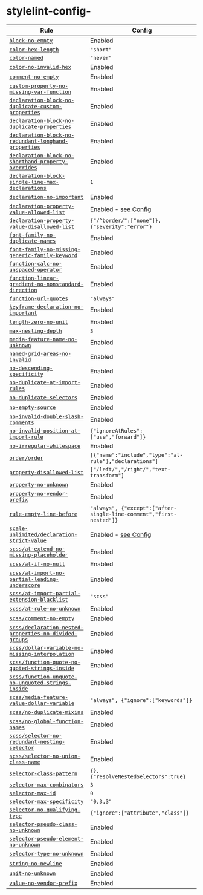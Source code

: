 # stylelint-config-

| Rule                                                         | Config                                                              |
| ------------------------------------------------------------ | ------------------------------------------------------------------- |
| [`block-no-empty`][0]                                        | Enabled                                                             |
| [`color-hex-length`][1]                                      | `"short"`                                                           |
| [`color-named`][2]                                           | `"never"`                                                           |
| [`color-no-invalid-hex`][3]                                  | Enabled                                                             |
| [`comment-no-empty`][4]                                      | Enabled                                                             |
| [`custom-property-no-missing-var-function`][5]               | Enabled                                                             |
| [`declaration-block-no-duplicate-custom-properties`][6]      | Enabled                                                             |
| [`declaration-block-no-duplicate-properties`][7]             | Enabled                                                             |
| [`declaration-block-no-redundant-longhand-properties`][8]    | Enabled                                                             |
| [`declaration-block-no-shorthand-property-overrides`][9]     | Enabled                                                             |
| [`declaration-block-single-line-max-declarations`][10]       | `1`                                                                 |
| [`declaration-no-important`][11]                             | Enabled                                                             |
| [`declaration-property-value-allowed-list`][12]              | Enabled - [see Config][config]                                      |
| [`declaration-property-value-disallowed-list`][13]           | `{"/^border/":["none"]}, {"severity":"error"}`                      |
| [`font-family-no-duplicate-names`][14]                       | Enabled                                                             |
| [`font-family-no-missing-generic-family-keyword`][15]        | Enabled                                                             |
| [`function-calc-no-unspaced-operator`][16]                   | Enabled                                                             |
| [`function-linear-gradient-no-nonstandard-direction`][17]    | Enabled                                                             |
| [`function-url-quotes`][18]                                  | `"always"`                                                          |
| [`keyframe-declaration-no-important`][19]                    | Enabled                                                             |
| [`length-zero-no-unit`][20]                                  | Enabled                                                             |
| [`max-nesting-depth`][21]                                    | `3`                                                                 |
| [`media-feature-name-no-unknown`][22]                        | Enabled                                                             |
| [`named-grid-areas-no-invalid`][23]                          | Enabled                                                             |
| [`no-descending-specificity`][24]                            | Enabled                                                             |
| [`no-duplicate-at-import-rules`][25]                         | Enabled                                                             |
| [`no-duplicate-selectors`][26]                               | Enabled                                                             |
| [`no-empty-source`][27]                                      | Enabled                                                             |
| [`no-invalid-double-slash-comments`][28]                     | Enabled                                                             |
| [`no-invalid-position-at-import-rule`][29]                   | `{"ignoreAtRules":["use","forward"]}`                               |
| [`no-irregular-whitespace`][30]                              | Enabled                                                             |
| [`order/order`][31]                                          | `[{"name":"include","type":"at-rule"},"declarations"]`              |
| [`property-disallowed-list`][32]                             | `["/left/","/right/","text-transform"]`                             |
| [`property-no-unknown`][33]                                  | Enabled                                                             |
| [`property-no-vendor-prefix`][34]                            | Enabled                                                             |
| [`rule-empty-line-before`][35]                               | `"always", {"except":["after-single-line-comment","first-nested"]}` |
| [`scale-unlimited/declaration-strict-value`][36]             | Enabled - [see Config][config]                                      |
| [`scss/at-extend-no-missing-placeholder`][37]                | Enabled                                                             |
| [`scss/at-if-no-null`][38]                                   | Enabled                                                             |
| [`scss/at-import-no-partial-leading-underscore`][39]         | Enabled                                                             |
| [`scss/at-import-partial-extension-blacklist`][40]           | `"scss"`                                                            |
| [`scss/at-rule-no-unknown`][41]                              | Enabled                                                             |
| [`scss/comment-no-empty`][42]                                | Enabled                                                             |
| [`scss/declaration-nested-properties-no-divided-groups`][43] | Enabled                                                             |
| [`scss/dollar-variable-no-missing-interpolation`][44]        | Enabled                                                             |
| [`scss/function-quote-no-quoted-strings-inside`][45]         | Enabled                                                             |
| [`scss/function-unquote-no-unquoted-strings-inside`][46]     | Enabled                                                             |
| [`scss/media-feature-value-dollar-variable`][47]             | `"always", {"ignore":["keywords"]}`                                 |
| [`scss/no-duplicate-mixins`][48]                             | Enabled                                                             |
| [`scss/no-global-function-names`][49]                        | Enabled                                                             |
| [`scss/selector-no-redundant-nesting-selector`][50]          | Enabled                                                             |
| [`scss/selector-no-union-class-name`][51]                    | Enabled                                                             |
| [`selector-class-pattern`][52]                               | `{}, {"resolveNestedSelectors":true}`                               |
| [`selector-max-combinators`][53]                             | `3`                                                                 |
| [`selector-max-id`][54]                                      | `0`                                                                 |
| [`selector-max-specificity`][55]                             | `"0,3,3"`                                                           |
| [`selector-no-qualifying-type`][56]                          | `{"ignore":["attribute","class"]}`                                  |
| [`selector-pseudo-class-no-unknown`][57]                     | Enabled                                                             |
| [`selector-pseudo-element-no-unknown`][58]                   | Enabled                                                             |
| [`selector-type-no-unknown`][59]                             | Enabled                                                             |
| [`string-no-newline`][60]                                    | Enabled                                                             |
| [`unit-no-unknown`][61]                                      | Enabled                                                             |
| [`value-no-vendor-prefix`][62]                               | Enabled                                                             |

[config]: https://github.com/ahdcreative/stylelint-config-ahd/blob/main/index.js
[0]: https://stylelint.io/user-guide/rules/list/block-no-empty/
[1]: https://stylelint.io/user-guide/rules/list/color-hex-length/
[2]: https://stylelint.io/user-guide/rules/list/color-named/
[3]: https://stylelint.io/user-guide/rules/list/color-no-invalid-hex/
[4]: https://stylelint.io/user-guide/rules/list/comment-no-empty/
[5]: https://stylelint.io/user-guide/rules/list/custom-property-no-missing-var-function/
[6]: https://stylelint.io/user-guide/rules/list/declaration-block-no-duplicate-custom-properties/
[7]: https://stylelint.io/user-guide/rules/list/declaration-block-no-duplicate-properties/
[8]: https://stylelint.io/user-guide/rules/list/declaration-block-no-redundant-longhand-properties/
[9]: https://stylelint.io/user-guide/rules/list/declaration-block-no-shorthand-property-overrides/
[10]: https://stylelint.io/user-guide/rules/list/declaration-block-single-line-max-declarations/
[11]: https://stylelint.io/user-guide/rules/list/declaration-no-important/
[12]: https://stylelint.io/user-guide/rules/list/declaration-property-value-allowed-list/
[13]: https://stylelint.io/user-guide/rules/list/declaration-property-value-disallowed-list/
[14]: https://stylelint.io/user-guide/rules/list/font-family-no-duplicate-names/
[15]: https://stylelint.io/user-guide/rules/list/font-family-no-missing-generic-family-keyword/
[16]: https://stylelint.io/user-guide/rules/list/function-calc-no-unspaced-operator/
[17]: https://stylelint.io/user-guide/rules/list/function-linear-gradient-no-nonstandard-direction/
[18]: https://stylelint.io/user-guide/rules/list/function-url-quotes/
[19]: https://stylelint.io/user-guide/rules/list/keyframe-declaration-no-important/
[20]: https://stylelint.io/user-guide/rules/list/length-zero-no-unit/
[21]: https://stylelint.io/user-guide/rules/list/max-nesting-depth/
[22]: https://stylelint.io/user-guide/rules/list/media-feature-name-no-unknown/
[23]: https://stylelint.io/user-guide/rules/list/named-grid-areas-no-invalid/
[24]: https://stylelint.io/user-guide/rules/list/no-descending-specificity/
[25]: https://stylelint.io/user-guide/rules/list/no-duplicate-at-import-rules/
[26]: https://stylelint.io/user-guide/rules/list/no-duplicate-selectors/
[27]: https://stylelint.io/user-guide/rules/list/no-empty-source/
[28]: https://stylelint.io/user-guide/rules/list/no-invalid-double-slash-comments/
[29]: https://stylelint.io/user-guide/rules/list/no-invalid-position-at-import-rule/
[30]: https://stylelint.io/user-guide/rules/list/no-irregular-whitespace/
[31]: https://github.com/hudochenkov/stylelint-order/blob/master/rules/order/README.md
[32]: https://stylelint.io/user-guide/rules/list/property-disallowed-list/
[33]: https://stylelint.io/user-guide/rules/list/property-no-unknown/
[34]: https://stylelint.io/user-guide/rules/list/property-no-vendor-prefix/
[35]: https://stylelint.io/user-guide/rules/list/rule-empty-line-before/
[36]: https://github.com/AndyOGo/stylelint-declaration-strict-value
[37]: https://github.com/stylelint-scss/stylelint-scss/blob/master/src/rules/at-extend-no-missing-placeholder/README.md
[38]: https://github.com/stylelint-scss/stylelint-scss/blob/master/src/rules/at-if-no-null/README.md
[39]: https://github.com/stylelint-scss/stylelint-scss/blob/master/src/rules/at-import-no-partial-leading-underscore/README.md
[40]: https://github.com/stylelint-scss/stylelint-scss/blob/master/src/rules/at-import-partial-extension-blacklist/README.md
[41]: https://github.com/stylelint-scss/stylelint-scss/blob/master/src/rules/at-rule-no-unknown/README.md
[42]: https://github.com/stylelint-scss/stylelint-scss/blob/master/src/rules/comment-no-empty/README.md
[43]: https://github.com/stylelint-scss/stylelint-scss/blob/master/src/rules/declaration-nested-properties-no-divided-groups/README.md
[44]: https://github.com/stylelint-scss/stylelint-scss/blob/master/src/rules/dollar-variable-no-missing-interpolation/README.md
[45]: https://github.com/stylelint-scss/stylelint-scss/blob/master/src/rules/function-quote-no-quoted-strings-inside/README.md
[46]: https://github.com/stylelint-scss/stylelint-scss/blob/master/src/rules/function-unquote-no-unquoted-strings-inside/README.md
[47]: https://github.com/stylelint-scss/stylelint-scss/blob/master/src/rules/media-feature-value-dollar-variable/README.md
[48]: https://github.com/stylelint-scss/stylelint-scss/blob/master/src/rules/no-duplicate-mixins/README.md
[49]: https://github.com/stylelint-scss/stylelint-scss/blob/master/src/rules/no-global-function-names/README.md
[50]: https://github.com/stylelint-scss/stylelint-scss/blob/master/src/rules/selector-no-redundant-nesting-selector/README.md
[51]: https://github.com/stylelint-scss/stylelint-scss/blob/master/src/rules/selector-no-union-class-name/README.md
[52]: https://stylelint.io/user-guide/rules/list/selector-class-pattern/
[53]: https://stylelint.io/user-guide/rules/list/selector-max-combinators/
[54]: https://stylelint.io/user-guide/rules/list/selector-max-id/
[55]: https://stylelint.io/user-guide/rules/list/selector-max-specificity/
[56]: https://stylelint.io/user-guide/rules/list/selector-no-qualifying-type/
[57]: https://stylelint.io/user-guide/rules/list/selector-pseudo-class-no-unknown/
[58]: https://stylelint.io/user-guide/rules/list/selector-pseudo-element-no-unknown/
[59]: https://stylelint.io/user-guide/rules/list/selector-type-no-unknown/
[60]: https://stylelint.io/user-guide/rules/list/string-no-newline/
[61]: https://stylelint.io/user-guide/rules/list/unit-no-unknown/
[62]: https://stylelint.io/user-guide/rules/list/value-no-vendor-prefix/
